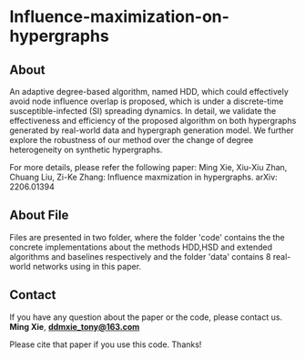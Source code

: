 # Influence-maximization-on-hypergraphs
## About


An adaptive degree-based algorithm, named HDD, which could effectively avoid node influence overlap is proposed, which is under a discrete-time susceptible-infected (SI) spreading dynamics. In detail, we validate the effectiveness and efficiency of the proposed algorithm on both hypergraphs generated by real-world data and hypergraph generation model. We further explore the robustness of our method over the change of degree heterogeneity on synthetic hypergraphs.

For more details, please refer the following paper:
Ming Xie, Xiu-Xiu Zhan, Chuang Liu, Zi-Ke Zhang: Influence maxmization in hypergraphs.
arXiv: 2206.01394


## About File


Files are presented in two folder, where the folder 'code' contains the the concrete implementations about the methods HDD,HSD and extended algorithms and baselines respectively and the folder 'data' contains 8 real-world networks using in this paper.



## Contact


If you have any question about the paper or the code, please contact us. **Ming Xie**, **[ddmxie_tony@163.com](mailto:ddmxie_tony@163.com)**

Please cite that paper if you use this code. Thanks!
